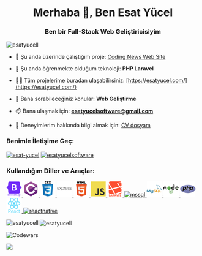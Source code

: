 <h1 align="center">Merhaba 👋, Ben Esat Yücel</h1>
<h3 align="center">Ben bir Full-Stack Web Geliştiricisiyim</h3>

<p align="left"> <img src="https://komarev.com/ghpvc/?username=esatyucell&label=Profil%20Ziyaretleri&color=0e75b6&style=flat" alt="esatyucell" /> </p>

- 🔭 Şu anda üzerinde çalıştığım proje: [Coding News Web Site](https://github.com/esatyucell/Coding-News-Web-Site)

- 🌱 Şu anda öğrenmekte olduğum teknoloji: **PHP Laravel**

- 👨‍💻 Tüm projelerime buradan ulaşabilirsiniz: [https://esatyucel.com/](https://esatyucel.com/)

- 💬 Bana sorabileceğiniz konular: **Web Geliştirme**

- 📫 Bana ulaşmak için: **esatyucelsoftware@gmail.com**

- 📄 Deneyimlerim hakkında bilgi almak için: [CV dosyam](https://drive.google.com/file/d/1CPX1JWzBHwmZKGqZzCU9JTwAGZYsOFwQ/view)

<h3 align="left">Benimle İletişime Geç:</h3>
<p align="left">
<a href="https://linkedin.com/in/esat-yucel" target="blank"><img align="center" src="https://raw.githubusercontent.com/rahuldkjain/github-profile-readme-generator/master/src/images/icons/Social/linked-in-alt.svg" alt="esat-yucel" height="30" width="40" /></a>
<a href="https://instagram.com/esatyucelsoftware" target="blank"><img align="center" src="https://raw.githubusercontent.com/rahuldkjain/github-profile-readme-generator/master/src/images/icons/Social/instagram.svg" alt="esatyucelsoftware" height="30" width="40" /></a>
</p>

<h3 align="left">Kullandığım Diller ve Araçlar:</h3>
<p align="left"> 
<a href="https://getbootstrap.com" target="_blank" rel="noreferrer"> <img src="https://raw.githubusercontent.com/devicons/devicon/master/icons/bootstrap/bootstrap-plain-wordmark.svg" alt="bootstrap" width="40" height="40"/> </a> 
<a href="https://www.w3schools.com/cs/" target="_blank" rel="noreferrer"> <img src="https://raw.githubusercontent.com/devicons/devicon/master/icons/csharp/csharp-original.svg" alt="csharp" width="40" height="40"/> </a> 
<a href="https://www.w3schools.com/css/" target="_blank" rel="noreferrer"> <img src="https://raw.githubusercontent.com/devicons/devicon/master/icons/css3/css3-original-wordmark.svg" alt="css3" width="40" height="40"/> </a> 
<a href="https://expressjs.com" target="_blank" rel="noreferrer"> <img src="https://raw.githubusercontent.com/devicons/devicon/master/icons/express/express-original-wordmark.svg" alt="express" width="40" height="40"/> </a> 
<a href="https://www.w3.org/html/" target="_blank" rel="noreferrer"> <img src="https://raw.githubusercontent.com/devicons/devicon/master/icons/html5/html5-original-wordmark.svg" alt="html5" width="40" height="40"/> </a> 
<a href="https://developer.mozilla.org/en-US/docs/Web/JavaScript" target="_blank" rel="noreferrer"> <img src="https://raw.githubusercontent.com/devicons/devicon/master/icons/javascript/javascript-original.svg" alt="javascript" width="40" height="40"/> </a> 
<a href="https://laravel.com/" target="_blank" rel="noreferrer"> <img src="https://raw.githubusercontent.com/devicons/devicon/master/icons/laravel/laravel-plain-wordmark.svg" alt="laravel" width="40" height="40"/> </a> 
<a href="https://www.microsoft.com/en-us/sql-server" target="_blank" rel="noreferrer"> <img src="https://www.svgrepo.com/show/303229/microsoft-sql-server-logo.svg" alt="mssql" width="40" height="40"/> </a> 
<a href="https://www.mysql.com/" target="_blank" rel="noreferrer"> <img src="https://raw.githubusercontent.com/devicons/devicon/master/icons/mysql/mysql-original-wordmark.svg" alt="mysql" width="40" height="40"/> </a> 
<a href="https://nodejs.org" target="_blank" rel="noreferrer"> <img src="https://raw.githubusercontent.com/devicons/devicon/master/icons/nodejs/nodejs-original-wordmark.svg" alt="nodejs" width="40" height="40"/> </a> 
<a href="https://www.php.net" target="_blank" rel="noreferrer"> <img src="https://raw.githubusercontent.com/devicons/devicon/master/icons/php/php-original.svg" alt="php" width="40" height="40"/> </a> 
<a href="https://reactjs.org/" target="_blank" rel="noreferrer"> <img src="https://raw.githubusercontent.com/devicons/devicon/master/icons/react/react-original-wordmark.svg" alt="react" width="40" height="40"/> </a> 
<a href="https://reactnative.dev/" target="_blank" rel="noreferrer"> <img src="https://reactnative.dev/img/header_logo.svg" alt="reactnative" width="40" height="40"/> </a> 
</p>

<p><img align="left" src="https://github-readme-stats.vercel.app/api/top-langs?username=esatyucell&show_icons=true&locale=tr&layout=compact" alt="esatyucell" /></p>

<p>&nbsp;<img align="center" src="https://github-readme-stats.vercel.app/api?username=esatyucell&show_icons=true&locale=tr" alt="esatyucell" /></p>

![Codewars](https://img.shields.io/badge/Codewars-esatyucel-ffdd00)

![](https://nirzak-streak-stats.vercel.app/?user=esatyucell&theme=dark&hide_border=false)<br/>

